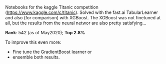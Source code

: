 Notebooks for the kaggle Titanic competition (https://www.kaggle.com/c/titanic).
Solved with the fast.ai TabularLearner and also (for comparison) with XGBoost.
The XGBoost was not finetuned at all, but the results from the neural networ are also pretty satisfying...

__Rank__: 542 (as of May2020); __Top 2.8%__

To improve this even more:
* Fine tune the GradientBoost learner or
* ensemble both results.
